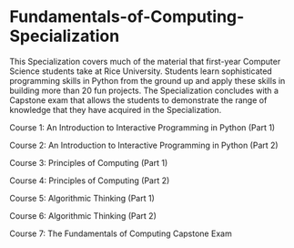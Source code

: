 # Fundamentals-of-Computing-Specialization
This Specialization covers much of the material that first-year Computer Science students take at Rice University. 
Students learn sophisticated programming skills in Python from the ground up and apply these skills in building more than 20 fun projects. The Specialization concludes with a Capstone exam that allows the students to demonstrate the range of knowledge that they have acquired in the Specialization.

Course 1: An Introduction to Interactive Programming in Python (Part 1)

Course 2: An Introduction to Interactive Programming in Python (Part 2)

Course 3: Principles of Computing (Part 1)

Course 4: Principles of Computing (Part 2)

Course 5: Algorithmic Thinking (Part 1)

Course 6: Algorithmic Thinking (Part 2)

Course 7: The Fundamentals of Computing Capstone Exam
 

